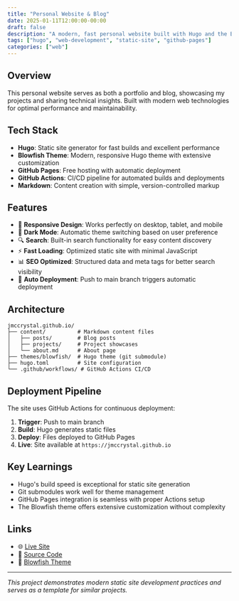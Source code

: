 ```yaml
---
title: "Personal Website & Blog"
date: 2025-01-11T12:00:00-00:00
draft: false
description: "A modern, fast personal website built with Hugo and the Blowfish theme"
tags: ["hugo", "web-development", "static-site", "github-pages"]
categories: ["web"]
---
```


## Overview

This personal website serves as both a portfolio and blog, showcasing my projects and sharing technical insights. Built with modern web technologies for optimal performance and maintainability.

## Tech Stack

- **Hugo**: Static site generator for fast builds and excellent performance
- **Blowfish Theme**: Modern, responsive Hugo theme with extensive customization
- **GitHub Pages**: Free hosting with automatic deployment
- **GitHub Actions**: CI/CD pipeline for automated builds and deployments
- **Markdown**: Content creation with simple, version-controlled markup

## Features

- 📱 **Responsive Design**: Works perfectly on desktop, tablet, and mobile
- 🌙 **Dark Mode**: Automatic theme switching based on user preference
- 🔍 **Search**: Built-in search functionality for easy content discovery
- ⚡ **Fast Loading**: Optimized static site with minimal JavaScript
- 📊 **SEO Optimized**: Structured data and meta tags for better search visibility
- 🔄 **Auto Deployment**: Push to main branch triggers automatic deployment

## Architecture

```
jmccrystal.github.io/
├── content/          # Markdown content files
│   ├── posts/        # Blog posts
│   ├── projects/     # Project showcases
│   └── about.md      # About page
├── themes/blowfish/  # Hugo theme (git submodule)
├── hugo.toml         # Site configuration
└── .github/workflows/ # GitHub Actions CI/CD
```

## Deployment Pipeline

The site uses GitHub Actions for continuous deployment:

1. **Trigger**: Push to main branch
2. **Build**: Hugo generates static files
3. **Deploy**: Files deployed to GitHub Pages
4. **Live**: Site available at `https://jmccrystal.github.io`

## Key Learnings

- Hugo's build speed is exceptional for static site generation
- Git submodules work well for theme management
- GitHub Pages integration is seamless with proper Actions setup
- The Blowfish theme offers extensive customization without complexity

## Links

- 🌐 [Live Site](https://jmccrystal.github.io)
- 📁 [Source Code](https://github.com/jmccrystal/jmccrystal.github.io)
- 🎨 [Blowfish Theme](https://themes.gohugo.io/themes/blowfish/)

---

*This project demonstrates modern static site development practices and serves as a template for similar projects.*